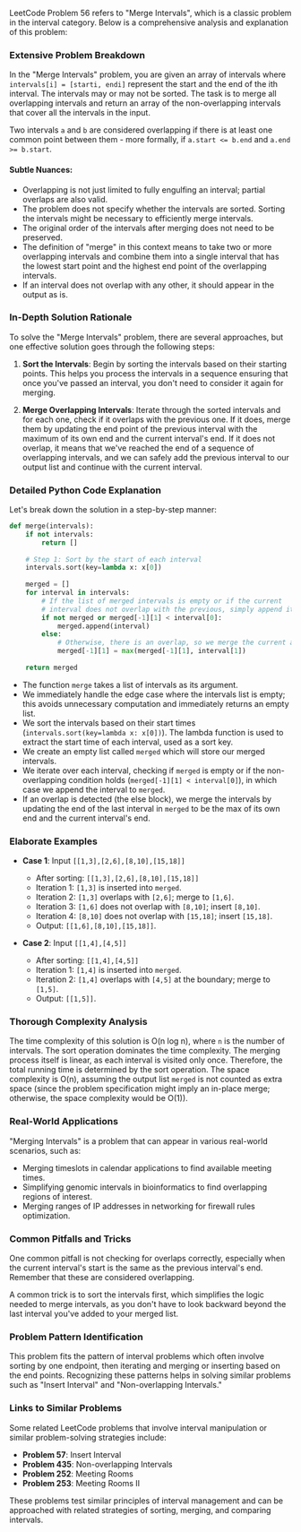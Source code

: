 LeetCode Problem 56 refers to "Merge Intervals", which is a classic problem in the interval category. Below is a comprehensive analysis and explanation of this problem:

### Extensive Problem Breakdown

In the "Merge Intervals" problem, you are given an array of intervals where `intervals[i] = [starti, endi]` represent the start and the end of the ith interval. The intervals may or may not be sorted. The task is to merge all overlapping intervals and return an array of the non-overlapping intervals that cover all the intervals in the input.

Two intervals `a` and `b` are considered overlapping if there is at least one common point between them - more formally, if `a.start <= b.end` and `a.end >= b.start`.

#### Subtle Nuances:
- Overlapping is not just limited to fully engulfing an interval; partial overlaps are also valid.
- The problem does not specify whether the intervals are sorted. Sorting the intervals might be necessary to efficiently merge intervals.
- The original order of the intervals after merging does not need to be preserved.
- The definition of "merge" in this context means to take two or more overlapping intervals and combine them into a single interval that has the lowest start point and the highest end point of the overlapping intervals.
- If an interval does not overlap with any other, it should appear in the output as is.

### In-Depth Solution Rationale

To solve the "Merge Intervals" problem, there are several approaches, but one effective solution goes through the following steps:

1. **Sort the Intervals**: Begin by sorting the intervals based on their starting points. This helps you process the intervals in a sequence ensuring that once you've passed an interval, you don't need to consider it again for merging.

2. **Merge Overlapping Intervals**: Iterate through the sorted intervals and for each one, check if it overlaps with the previous one. If it does, merge them by updating the end point of the previous interval with the maximum of its own end and the current interval's end. If it does not overlap, it means that we've reached the end of a sequence of overlapping intervals, and we can safely add the previous interval to our output list and continue with the current interval.

### Detailed Python Code Explanation

Let's break down the solution in a step-by-step manner:

```python
def merge(intervals):
    if not intervals:
        return []
    
    # Step 1: Sort by the start of each interval
    intervals.sort(key=lambda x: x[0])
    
    merged = []
    for interval in intervals:
        # If the list of merged intervals is empty or if the current
        # interval does not overlap with the previous, simply append it.
        if not merged or merged[-1][1] < interval[0]:
            merged.append(interval)
        else:
            # Otherwise, there is an overlap, so we merge the current and previous intervals.
            merged[-1][1] = max(merged[-1][1], interval[1])
    
    return merged
```

- The function `merge` takes a list of intervals as its argument.
- We immediately handle the edge case where the intervals list is empty; this avoids unnecessary computation and immediately returns an empty list.
- We sort the intervals based on their start times (`intervals.sort(key=lambda x: x[0])`). The lambda function is used to extract the start time of each interval, used as a sort key.
- We create an empty list called `merged` which will store our merged intervals.
- We iterate over each interval, checking if `merged` is empty or if the non-overlapping condition holds (`merged[-1][1] < interval[0]`), in which case we append the interval to `merged`.
- If an overlap is detected (the else block), we merge the intervals by updating the end of the last interval in `merged` to be the max of its own end and the current interval's end.

### Elaborate Examples

- **Case 1**: Input `[[1,3],[2,6],[8,10],[15,18]]`
    - After sorting: `[[1,3],[2,6],[8,10],[15,18]]`
    - Iteration 1: `[1,3]` is inserted into `merged`.
    - Iteration 2: `[1,3]` overlaps with `[2,6]`; merge to `[1,6]`.
    - Iteration 3: `[1,6]` does not overlap with `[8,10]`; insert `[8,10]`.
    - Iteration 4: `[8,10]` does not overlap with `[15,18]`; insert `[15,18]`.
    - Output: `[[1,6],[8,10],[15,18]]`.

- **Case 2**: Input `[[1,4],[4,5]]`
    - After sorting: `[[1,4],[4,5]]`
    - Iteration 1: `[1,4]` is inserted into `merged`.
    - Iteration 2: `[1,4]` overlaps with `[4,5]` at the boundary; merge to `[1,5]`.
    - Output: `[[1,5]]`.

### Thorough Complexity Analysis

The time complexity of this solution is O(n log n), where `n` is the number of intervals. The sort operation dominates the time complexity. The merging process itself is linear, as each interval is visited only once. Therefore, the total running time is determined by the sort operation. The space complexity is O(n), assuming the output list `merged` is not counted as extra space (since the problem specification might imply an in-place merge; otherwise, the space complexity would be O(1)).

### Real-World Applications

"Merging Intervals" is a problem that can appear in various real-world scenarios, such as:

- Merging timeslots in calendar applications to find available meeting times.
- Simplifying genomic intervals in bioinformatics to find overlapping regions of interest.
- Merging ranges of IP addresses in networking for firewall rules optimization.

### Common Pitfalls and Tricks

One common pitfall is not checking for overlaps correctly, especially when the current interval's start is the same as the previous interval's end. Remember that these are considered overlapping.

A common trick is to sort the intervals first, which simplifies the logic needed to merge intervals, as you don't have to look backward beyond the last interval you've added to your merged list.

### Problem Pattern Identification

This problem fits the pattern of interval problems which often involve sorting by one endpoint, then iterating and merging or inserting based on the end points. Recognizing these patterns helps in solving similar problems such as "Insert Interval" and "Non-overlapping Intervals."

### Links to Similar Problems

Some related LeetCode problems that involve interval manipulation or similar problem-solving strategies include:

- **Problem 57**: Insert Interval
- **Problem 435**: Non-overlapping Intervals
- **Problem 252**: Meeting Rooms
- **Problem 253**: Meeting Rooms II

These problems test similar principles of interval management and can be approached with related strategies of sorting, merging, and comparing intervals.